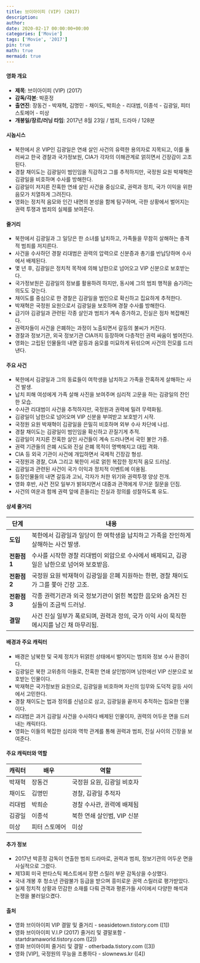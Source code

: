 ```yaml
---
title: 브이아이피 (VIP) (2017)
description: 
author: 
date: 2020-02-17 00:00:00+00:00
categories: ['Movie']
tags: ['Movie', '2017']
pin: true
math: true
mermaid: true
---
```

#### 영화 개요

- **제목**: 브이아이피 (VIP) (2017)  
- **감독/각본**: 박훈정  
- **출연진**: 장동건 - 박재혁, 김명민 - 채이도, 박희순 - 리대범, 이종석 - 김광일, 피터 스토메어 - 미상  
- **개봉일/장르/러닝 타임**: 2017년 8월 23일 / 범죄, 드라마 / 128분  

#### 시놉시스

- 북한에서 온 VIP인 김광일은 연쇄 살인 사건의 유력한 용의자로 지목되고, 이를 둘러싸고 한국 경찰과 국가정보원, CIA가 각자의 이해관계로 얽히면서 긴장감이 고조된다.  
- 경찰 채이도는 김광일이 범인임을 직감하고 그를 추적하지만, 국정원 요원 박재혁은 김광일을 비호하며 수사를 방해한다.  
- 김광일이 저지른 잔혹한 연쇄 살인 사건을 중심으로, 권력과 정치, 국가 이익을 위한 음모가 치열하게 그려진다.  
- 영화는 정치적 음모와 인간 내면의 본성을 함께 탐구하며, 극한 상황에서 벌어지는 권력 투쟁과 범죄의 실체를 보여준다.  

#### 줄거리

- 북한에서 김광일과 그 일당은 한 소녀를 납치하고, 가족들을 무참히 살해하는 충격적 범죄를 저지른다.  
- 사건을 수사하던 경찰 리대범은 권력의 압력으로 신분증과 총기를 반납당하며 수사에서 배제된다.  
- 몇 년 후, 김광일은 정치적 목적에 의해 남한으로 넘어오고 VIP 신분으로 보호받는다.  
- 국가정보원은 김광일의 정보를 활용하려 하지만, 동시에 그의 범죄 행적을 숨기려는 의도도 갖는다.  
- 채이도를 중심으로 한 경찰은 김광일을 범인으로 확신하고 집요하게 추적한다.  
- 박재혁은 국정원 요원으로서 김광일을 보호하며 경찰 수사를 방해한다.  
- 급기야 김광일과 관련된 각종 살인과 범죄가 계속 증가하고, 진실은 점차 복잡해진다.  
- 권력자들이 사건을 은폐하는 과정이 노출되면서 갈등의 불씨가 커진다.  
- 경찰과 정보기관, 외국 정보기관 CIA까지 등장하며 다층적인 권력 싸움이 벌어진다.  
- 영화는 고립된 인물들의 내면 갈등과 음모를 미묘하게 뒤섞으며 사건의 전모를 드러낸다.  

#### 주요 사건

- 북한에서 김광일과 그의 동료들이 여학생을 납치하고 가족을 잔혹하게 살해하는 사건 발생.  
- 납치 피해 여성에게 가족 살해 사진을 보여주며 심리적 고문을 하는 김광일의 잔인한 모습.  
- 수사관 리대범이 사건을 추적하지만, 국정원과 권력에 밀려 무력화됨.  
- 김광일이 남한으로 넘어오며 VIP 신분을 부여받고 보호받기 시작.  
- 국정원 요원 박재혁이 김광일을 은밀히 비호하며 외부 수사 차단에 나섬.  
- 경찰 채이도는 김광일이 범인임을 확신하고 끈질기게 추적.  
- 김광일이 저지른 잔혹한 살인 사건들이 계속 드러나면서 국민 불안 가중.  
- 권력 기관들의 은폐 시도와 진실 은폐 목적이 명백해지고 대립 격화.  
- CIA 등 외국 기관이 사건에 개입하면서 국제적 긴장감 형성.  
- 국정원과 경찰, CIA 그리고 북한이 서로 얽힌 복잡한 정치적 음모 드러남.  
- 김광일과 관련된 사건이 국가 이익과 정치적 이벤트에 이용됨.  
- 등장인물들의 내면 갈등과 고뇌, 각자가 처한 위기와 권력투쟁 양상 전개.  
- 영화 후반, 사건 전모 일부가 밝혀지면서 대중과 관객에게 무거운 질문을 던짐.  
- 사건의 여운과 함께 권력 앞에 흔들리는 진실과 정의를 성찰하도록 유도.  

#### 상세 줄거리

| **단계**  | **내용**                                                                         |
|-----------|---------------------------------------------------------------------------------|
| **도입**  | 북한에서 김광일과 일당이 한 여학생을 납치하고 가족을 잔인하게 살해하는 사건 발생. |
| **전환점 1** | 수사를 시작한 경찰 리대범이 외압으로 수사에서 배제되고, 김광일은 남한으로 넘어와 보호받음.  |
| **전환점 2** | 국정원 요원 박재혁이 김광일을 은폐 지원하는 한편, 경찰 채이도가 그를 쫓아 긴장 고조.      |
| **전환점 3** | 각종 권력기관과 외국 정보기관이 얽힌 복잡한 음모와 숨겨진 진실들이 조금씩 드러남.           |
| **결말**  | 사건 진실 일부가 폭로되며, 권력과 정의, 국가 이익 사이 묵직한 메시지를 남긴 채 마무리됨.    |

#### 배경과 주요 캐릭터

- 배경은 남북한 및 국제 정치가 뒤얽힌 상태에서 벌어지는 범죄와 정보 수사 환경이다.  
- 김광일은 북한 고위층의 아들로, 잔혹한 연쇄 살인범이며 남한에선 VIP 신분으로 보호받는 인물이다.  
- 박재혁은 국가정보원 요원으로, 김광일을 비호하며 자신의 임무와 도덕적 갈등 사이에서 고민한다.  
- 경찰 채이도는 법과 정의를 신념으로 삼고, 김광일을 끝까지 추적하는 집요한 인물이다.  
- 리대범은 과거 김광일 사건을 수사하다 배제된 인물이자, 권력의 어두운 면을 드러내는 캐릭터다.  
- 영화는 이들의 복잡한 심리와 역학 관계를 통해 권력과 범죄, 진실 사이의 긴장을 보여준다.  

#### 주요 캐릭터와 역할

| **캐릭터** | **배우** | **역할**            |
|------------|----------|---------------------|
| 박재혁     | 장동건   | 국정원 요원, 김광일 비호자  |
| 채이도     | 김명민   | 경찰, 김광일 추적자     |
| 리대범     | 박희순   | 경찰 수사관, 권력에 배제됨  |
| 김광일     | 이종석   | 북한 연쇄 살인범, VIP 신분 |
| 미상       | 피터 스토메어 | 미상                 |

#### 추가 정보

- 2017년 박훈정 감독이 연출한 범죄 드라마로, 권력과 범죄, 정보기관의 어두운 면을 사실적으로 그렸다.  
- 제13회 미국 판타스틱 페스트에서 장편 스릴러 부문 감독상을 수상했다.  
- 국내 개봉 후 청소년 관람불가 등급을 받으며 흥미로운 권력 스릴러로 평가받았다.  
- 실제 정치적 상황과 민감한 소재를 다뤄 관객과 평론가들 사이에서 다양한 해석과 논쟁을 불러일으켰다.  

#### 출처

- 영화 브이아이피 VIP 결말 및 줄거리 - seasidetown.tistory.com ([1])  
- 영화 브이아이피 V.I.P (2017) 줄거리 및 결말포함 - startdramaworld.tistory.com ([2])  
- 영화 브이아이피 줄거리 및 결말 - otherbada.tistory.com ([3])  
- 영화 [VIP], 국정원의 무능을 조롱하다 - slownews.kr ([4])
